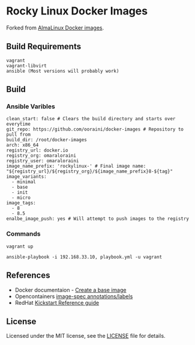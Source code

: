 # Rocky Linux Docker Images

Forked from [AlmaLinux Docker images](https://github.com/AlmaLinux/docker-images).

## Build Requirements

```
vagrant
vagrant-libvirt
ansible (Most versions will probably work)
```

## Build
### Ansible Varibles

```
clean_start: false # Clears the build directory and starts over everytime
git_repo: https://github.com/ooraini/docker-images # Repository to pull from
build_dir: /root/docker-images
arch: x86_64
registry_url: docker.io
registry_org: omaraloraini
registry_user: omaraloraini
image_name_prefix: 'rockylinux-' # Final image name: "${registry_url}/${registry_org}/${image_name_prefix}8-${tag}"
image_variants:
  - minimal
  - base
  - init
  - micro      
image_tags:
  - 8
  - 8.5
enalbe_image_push: yes # Will attempt to push images to the registry
```

### Commands

`vagrant up`

`ansible-playbook -i 192.168.33.10, playbook.yml -u vagrant`

## References

* Docker documentaion - [Create a base image](https://docs.docker.com/develop/develop-images/baseimages/)
* Opencontainers [image-spec annotations/labels](https://github.com/opencontainers/image-spec/blob/master/annotations.md)
* RedHat [Kickstart Reference guide](https://access.redhat.com/documentation/en-us/red_hat_enterprise_linux/8/html/system_design_guide/kickstart-script-file-format-reference_system-design-guide)

## License

Licensed under the MIT license, see the [LICENSE](LICENSE) file for details.
